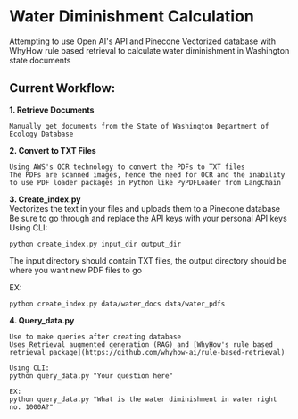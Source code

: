 # Water Diminishment Calculation

Attempting to use Open AI's API and Pinecone Vectorized database with WhyHow rule based retrieval to calculate water diminishment in Washington state documents

## Current Workflow:  
  
**1. Retrieve Documents**  

    Manually get documents from the State of Washington Department of Ecology Database  
  
**2. Convert to TXT Files**  

    Using AWS's OCR technology to convert the PDFs to TXT files  
    The PDFs are scanned images, hence the need for OCR and the inability to use PDF loader packages in Python like PyPDFLoader from LangChain  
  
**3. Create_index.py**   
Vectorizes the text in your files and uploads them to a Pinecone database  
Be sure to go through and replace the API keys with your personal API keys  
Using CLI:  
  
    python create_index.py input_dir output_dir  
  
The input directory should contain TXT files, the output directory should be where you want new PDF files to go  
  
EX: 
   
    python create_index.py data/water_docs data/water_pdfs  
  
**4. Query_data.py**  
  
    Use to make queries after creating database  
    Uses Retrieval augmented generation (RAG) and [WhyHow's rule based retrieval package](https://github.com/whyhow-ai/rule-based-retrieval)  

    Using CLI:  
    python query_data.py "Your question here"  
  
    EX:  
    python query_data.py "What is the water diminishment in water right no. 1000A?"  

